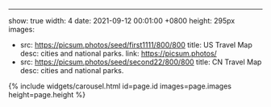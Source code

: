 ---
show: true
width: 4
date: 2021-09-12 00:01:00 +0800
height: 295px
images:
- src: https://picsum.photos/seed/first1111/800/800
  title: US Travel Map
  desc: cities and national parks.
  link: https://picsum.photos/
- src: https://picsum.photos/seed/second22/800/800
  title: CN Travel Map
  desc: cities and national parks.

{% include widgets/carousel.html id=page.id images=page.images height=page.height %}
